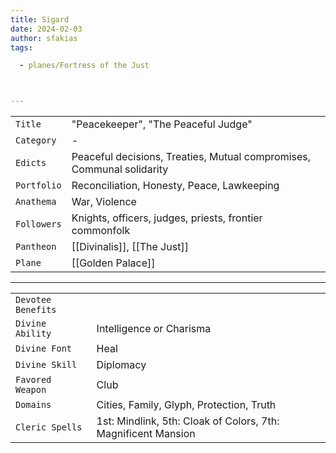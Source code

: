 ```yaml
---
title: Sigard
date: 2024-02-03
author: sfakias
tags:

  - planes/Fortress of the Just



---
```

| | |
| --- | --- |
| `Title` | "Peacekeeper", "The Peaceful Judge" |
| `Category` | - |
| `Edicts` | Peaceful decisions, Treaties, Mutual compromises, Communal solidarity |
| `Portfolio` | Reconciliation, Honesty, Peace, Lawkeeping |
| `Anathema` | War, Violence |
| `Followers` | Knights, officers, judges, priests, frontier commonfolk |
| `Pantheon` | [[Divinalis]], [[The Just]] |
| `Plane` | [[Golden Palace]] |

---
| | |
| --- | --- |
| `Devotee Benefits` |
| `Divine Ability` | Intelligence or Charisma |
| `Divine Font` | Heal |
| `Divine Skill` | Diplomacy |
| `Favored Weapon` | Club |
| `Domains` | Cities, Family, Glyph, Protection, Truth |
| `Cleric Spells` | 1st: Mindlink, 5th: Cloak of Colors, 7th: Magnificent Mansion |
